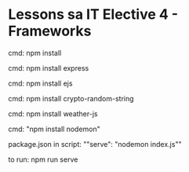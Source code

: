 <h1> Lessons sa IT Elective 4 - Frameworks </h1>

<p> cmd: npm install </p>
<p> cmd: npm install express </p>
<p> cmd: npm install ejs </p>
<p> cmd: npm install crypto-random-string</p>
<p> cmd: npm install weather-js </p>

<p> cmd: "npm install nodemon" </p>
<p> package.json in script: ""serve": "nodemon index.js"" </p>
<p> to run: npm run serve </p>



